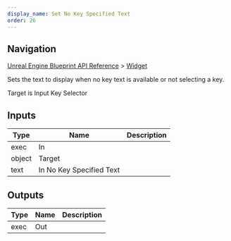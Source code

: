 ```yaml
---
display_name: Set No Key Specified Text
order: 26
---
```

## Navigation

[Unreal Engine Blueprint API Reference](https://dev.epicgames.com/documentation/en-us/unreal-engine/BlueprintAPI) > [Widget](https://dev.epicgames.com/documentation/en-us/unreal-engine/BlueprintAPI/Widget)

Sets the text to display when no key text is available or not selecting a key.

Target is Input Key Selector

## Inputs

| Type | Name | Description |
| --- | --- | --- |
| exec | In |  |
| object | Target |  |
| text | In No Key Specified Text |  |

## Outputs

| Type | Name | Description |
| --- | --- | --- |
| exec | Out |  |
